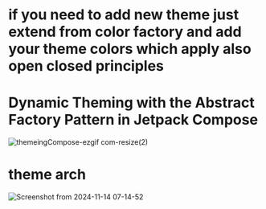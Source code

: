 # if you need to add new theme just extend from color factory and add your theme colors which apply also open closed principles 


#  Dynamic Theming with the Abstract Factory Pattern in Jetpack Compose
![themeingCompose-ezgif com-resize(2)](https://github.com/user-attachments/assets/30a3148c-0bd6-4128-812b-cdbc6d6191d9)

# theme arch 
![Screenshot from 2024-11-14 07-14-52](https://github.com/user-attachments/assets/6fbbb594-85fb-4419-9d69-343ba83baee0)

